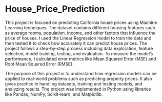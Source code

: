 # House_Price_Prediction

This project is focused on predicting California house prices using Machine Learning techniques. The dataset contains different housing features such as average rooms, population, income, and other factors that influence the price of houses. I used the Linear Regression model to train the data and then tested it to check how accurately it can predict house prices. The project follows a step-by-step process including data exploration, feature selection, model training, testing, and evaluation. To measure the model’s performance, I calculated error metrics like Mean Squared Error (MSE) and Root Mean Squared Error (RMSE).

The purpose of this project is to understand how regression models can be applied to real-world problems such as predicting property prices. It also gives practice in handling datasets, training and testing models, and analyzing results. The project was implemented in Python using libraries like Pandas, NumPy, Scikit-learn, and Matplotlib.
